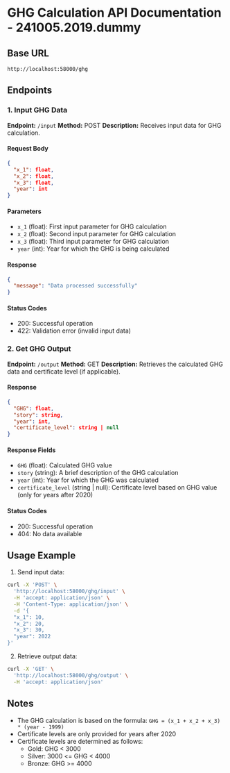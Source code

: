 # GHG Calculation API Documentation - 241005.2019.dummy

## Base URL

`http://localhost:58000/ghg`

## Endpoints

### 1. Input GHG Data

**Endpoint:** `/input`
**Method:** POST
**Description:** Receives input data for GHG calculation.

#### Request Body

```json
{
  "x_1": float,
  "x_2": float,
  "x_3": float,
  "year": int
}
```

#### Parameters

- `x_1` (float): First input parameter for GHG calculation
- `x_2` (float): Second input parameter for GHG calculation
- `x_3` (float): Third input parameter for GHG calculation
- `year` (int): Year for which the GHG is being calculated

#### Response

```json
{
  "message": "Data processed successfully"
}
```

#### Status Codes

- 200: Successful operation
- 422: Validation error (invalid input data)

### 2. Get GHG Output

**Endpoint:** `/output`
**Method:** GET
**Description:** Retrieves the calculated GHG data and certificate level (if applicable).

#### Response

```json
{
  "GHG": float,
  "story": string,
  "year": int,
  "certificate_level": string | null
}
```

#### Response Fields

- `GHG` (float): Calculated GHG value
- `story` (string): A brief description of the GHG calculation
- `year` (int): Year for which the GHG was calculated
- `certificate_level` (string | null): Certificate level based on GHG value (only for years after 2020)

#### Status Codes

- 200: Successful operation
- 404: No data available

## Usage Example

1. Send input data:

```bash
curl -X 'POST' \
  'http://localhost:58000/ghg/input' \
  -H 'accept: application/json' \
  -H 'Content-Type: application/json' \
  -d '{
  "x_1": 10,
  "x_2": 20,
  "x_3": 30,
  "year": 2022
}'
```

2. Retrieve output data:

```bash
curl -X 'GET' \
  'http://localhost:58000/ghg/output' \
  -H 'accept: application/json'
```

## Notes

- The GHG calculation is based on the formula: `GHG = (x_1 + x_2 + x_3) * (year - 1999)`
- Certificate levels are only provided for years after 2020
- Certificate levels are determined as follows:
  - Gold: GHG < 3000
  - Silver: 3000 <= GHG < 4000
  - Bronze: GHG >= 4000
